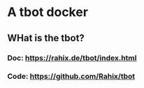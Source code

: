 # A tbot docker

## WHat is the tbot?
### Doc: https://rahix.de/tbot/index.html
### Code: https://github.com/Rahix/tbot

